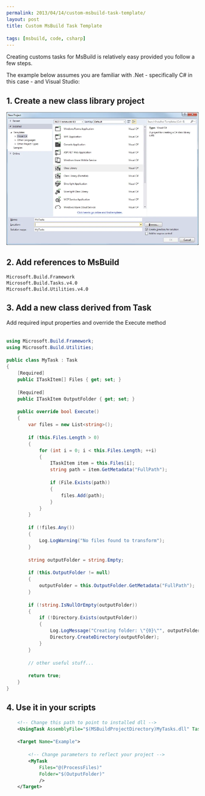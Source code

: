 ```yaml
---
permalink: 2013/04/14/custom-msbuild-task-template/
layout: post
title: Custom MsBuild Task Template

tags: [msbuild, code, csharp]
---
```


Creating customs tasks for MsBuild is relatively easy provided you follow a few steps.

The example below assumes you are familiar with .Net - specifically C# in this case - and
Visual Studio:

## 1. Create a new class library project

![New Project](/img/posts/custom-msbuild-task-template/vs-new-project.webp)

## 2. Add references to MsBuild

    Microsoft.Build.Framework
    Microsoft.Build.Tasks.v4.0
    Microsoft.Build.Utilities.v4.0

## 3. Add a new class derived from Task

Add required input properties and override the Execute method

```csharp

using Microsoft.Build.Framework;
using Microsoft.Build.Utilities;

public class MyTask : Task
{
    [Required]
    public ITaskItem[] Files { get; set; }

    [Required]
    public ITaskItem OutputFolder { get; set; }

    public override bool Execute()
    {
        var files = new List<string>();

        if (this.Files.Length > 0)
        {
            for (int i = 0; i < this.Files.Length; ++i)
            {
                ITaskItem item = this.Files[i];
                string path = item.GetMetadata("FullPath");

                if (File.Exists(path))
                {
                    files.Add(path);
                }
            }
        }

        if (!files.Any())
        {
            Log.LogWarning("No files found to transform");
        }

        string outputFolder = string.Empty;

        if (this.OutputFolder != null)
        {
            outputFolder = this.OutputFolder.GetMetadata("FullPath");
        }

        if (!string.IsNullOrEmpty(outputFolder))
        {
            if (!Directory.Exists(outputFolder))
            {
                Log.LogMessage("Creating folder: \"{0}\"", outputFolder);
                Directory.CreateDirectory(outputFolder);
            }
        }

        // other useful stuff...

        return true;
    }
}
```

## 4. Use it in your scripts

```xml
    <!-- Change this path to point to installed dll -->
    <UsingTask AssemblyFile="$(MSBuildProjectDirectory)MyTasks.dll" TaskName="MyTask"/>

    <Target Name="Example">

    	<!-- Change parameters to reflect your project -->
    	<MyTask
    		Files="@(ProcessFiles)"
    		Folder="$(OutputFolder)"
    		/>
    </Target>
```
